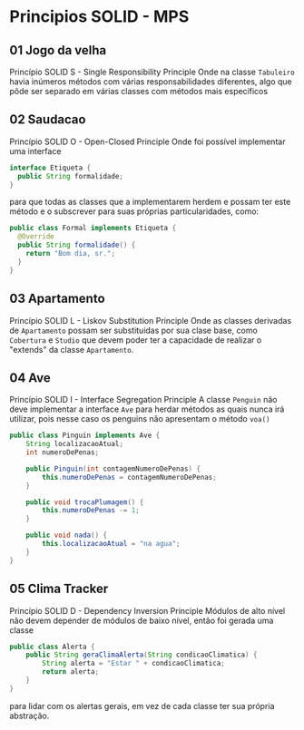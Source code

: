 # Principios SOLID - MPS


## 01 Jogo da velha

Princípio SOLID S - Single Responsibility Principle
Onde na classe `Tabuleiro` havia inúmeros métodos com várias responsabilidades diferentes, algo que pôde ser separado em várias classes com métodos mais específicos

## 02 Saudacao

Princípio SOLID O - Open-Closed Principle
Onde foi possível implementar uma interface 
```java
interface Etiqueta {
  public String formalidade;
}
```
para que todas as classes que a implementarem herdem e possam ter este método e o subscrever para suas próprias particularidades, como:
```java
public class Formal implements Etiqueta {
  @Override
  public String formalidade() {
    return "Bom dia, sr.";
  }
}
```

## 03 Apartamento

Princípio SOLID L - Liskov Substitution Principle
Onde as classes derivadas de `Apartamento` possam ser substituidas por sua clase base, como `Cobertura` e `Studio` que devem poder ter a capacidade de realizar o "extends" da classe `Apartamento`.

## 04 Ave

Princípio SOLID I - Interface Segregation Principle
A classe `Penguin` não deve implementar a interface `Ave` para herdar métodos as quais nunca irá utilizar, pois nesse caso os penguins não apresentam o método `voa()`
```java
public class Pinguin implements Ave {
    String localizacaoAtual;
    int numeroDePenas;

    public Pinguin(int contagemNumeroDePenas) {
        this.numeroDePenas = contagemNumeroDePenas;
    }

    public void trocaPlumagem() {
        this.numeroDePenas -= 1;
    }

    public void nada() {
        this.localizacaoAtual = "na agua";
    }
}
```

## 05 Clima Tracker

Princípio SOLID D - Dependency Inversion Principle
Módulos de alto nível não devem depender de módulos de baixo nível, então foi gerada uma classe 
```java
public class Alerta {
    public String geraClimaAlerta(String condicaoClimatica) {
        String alerta = "Estar " + condicaoClimatica;
        return alerta;
    }
}
```
para lidar com os alertas gerais, em vez de cada classe ter sua própria abstração.


